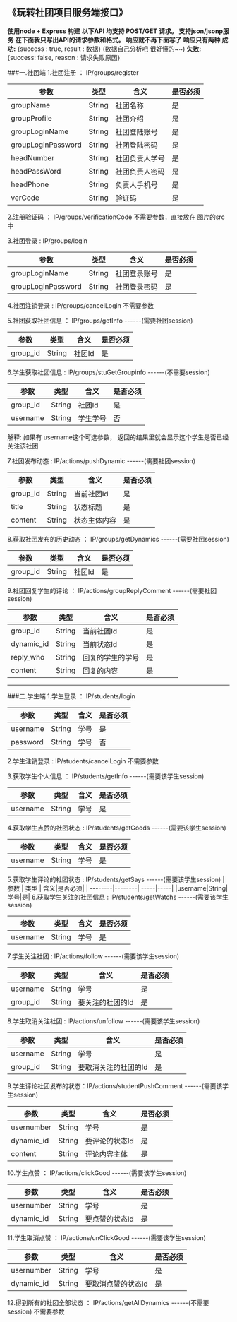 ## 《玩转社团项目服务端接口》
**使用node + Express 构建**
**以下API 均支持 POST/GET 请求。  支持json/jsonp服务**
**在下面我只写出API的请求参数和格式。 响应就不再下面写了**
**响应只有两种**
**成功:** {success : true, result : 数据}   (数据自己分析吧 很好懂的~~)
**失败:** {success: false, reason : 请求失败原因}

###一.社团端
1.社团注册 ： IP/groups/register

| 参数 | 类型 | 含义|是否必须|
| --------|--------| -----|-----|
|groupName|String|社团名称|是|
|groupProfile|String|社团介绍|是|
|groupLoginName|String|社团登陆账号|是|
|groupLoginPassword|String|社团登陆密码|是|
|headNumber|String|社团负责人学号|是|
|headPassWord|String|社团负责人密码|是|
|headPhone|String|负责人手机号|是|
|verCode|String|验证码|是|

2.注册验证码 ： IP/groups/verificationCode
 不需要参数，直接放在 图片的src中
 
 3.社团登录  :  IP/groups/login
 
 | 参数 | 类型 | 含义|是否必须|
 | --------|--------| -----|-----|
 |groupLoginName |String|社团登录账号|是|
 |groupLoginPassword|String|社团登录密码|是|

 4.社团注销登录  :  IP/groups/cancelLogin
 不需要参数
 
 5.社团获取社团信息 ： IP/groups/getInfo
 ------(需要社团session)
 
  | 参数 | 类型 | 含义|是否必须|
  | --------|--------| -----|-----|
  |group_id| String|社团Id|是|

 6.学生获取社团信息  :  IP/groups/stuGetGroupinfo
  ------(不需要session)
  
 | 参数 | 类型 | 含义|是否必须|
 | --------|--------| -----|-----|	
 |group_id| String|社团Id|是|
 |username| String|学生学号|否|
解释: 如果有 username这个可选参数， 返回的结果里就会显示这个学生是否已经关注该社团

7.社团发布动态  :   IP/actions/pushDynamic
 ------(需要社团session)
  
  | 参数 | 类型 | 含义|是否必须|
  | --------|--------| -----|-----|
  |group_id| String| 当前社团Id| 是|
|title| String| 状态标题| 是|
|content| String| 状态主体内容| 是|

8.获取社团发布的历史动态 ：  IP/groups/getDynamics
 ------(需要社团session)

  | 参数 | 类型 | 含义|是否必须|
| --------|--------| -----|-----|
|group_id| String|社团Id|是|

9.社团回复学生的评论 ：  IP/actions/groupReplyComment
 ------(需要社团session)

  
  | 参数 | 类型 | 含义|是否必须|
| --------|--------| -----|-----|
|group_id| String| 当前社团Id| 是|
|dynamic_id| String| 当前状态Id| 是|
|reply_who| String| 回复的学生的学号| 是|
|content| String| 回复的内容| 是|



----------


###二.学生端
1.学生登录 ： IP/students/login

 | 参数 | 类型 | 含义|是否必须|
| --------|--------| -----|-----|
|username|String|学号|是|
|password|String|学号|否|

2.学生注销登录 :  IP/students/cancelLogin
不需要参数

3.获取学生个人信息 ： IP/students/getInfo
 ------(需要该学生session)
 
  | 参数 | 类型 | 含义|是否必须|
| --------|--------| -----|-----|
|username|String|学号|是|

4.获取学生点赞的社团状态 :  IP/students/getGoods
 ------(需要该学生session)

 | 参数 | 类型 | 含义|是否必须|
| --------|--------| -----|-----|
|username|String|学号|是|

5.获取学生评论的社团状态 :  IP/students/getSays
 ------(需要该学生session)
  | 参数 | 类型 | 含义|是否必须|
| --------|--------| -----|-----|
|username|String|学号|是|
6.获取学生关注的社团信息 : IP/students/getWatchs
 ------(需要该学生session)
 
  | 参数 | 类型 | 含义|是否必须|
| --------|--------| -----|-----|
|username|String|学号|是|

7.学生关注社团 : IP/actions/follow
 ------(需要该学生session)

| 参数 | 类型 | 含义|是否必须|
| --------|--------| -----|-----|
|username|String|学号|是|
|group_id|String|要关注的社团的Id|是|

8.学生取消关注社团 : IP/actions/unfollow
 ------(需要该学生session)
 
  | 参数 | 类型 | 含义|是否必须|
| --------|--------| -----|-----|
|username|String|学号|是|
|group_id|String|要取消关注的社团的Id|是|

 9.学生评论社团发布的状态：IP/actions/studentPushComment 
  ------(需要该学生session)

 | 参数 | 类型 | 含义|是否必须|
| --------|--------| -----|-----|
|usernumber|String|学号|是|
|dynamic_id|String|要评论的状态Id|是|
|content| String| 评论内容主体 | 是|

10.学生点赞 ： IP/actions/clickGood
 ------(需要该学生session)
 
   | 参数 | 类型 | 含义|是否必须|
| --------|--------| -----|-----|
|usernumber|String|学号|是|
|dynamic_id|String|要点赞的状态Id|是|

11.学生取消点赞  ： IP/actions/unClickGood
 ------(需要该学生session)

   | 参数 | 类型 | 含义|是否必须|
| --------|--------| -----|-----|
|usernumber|String|学号|是|
|dynamic_id|String|要取消点赞的状态Id|是|

12.得到所有的社团全部状态 ： IP/actions/getAllDynamics
 ------(不需要session)
不需要参数